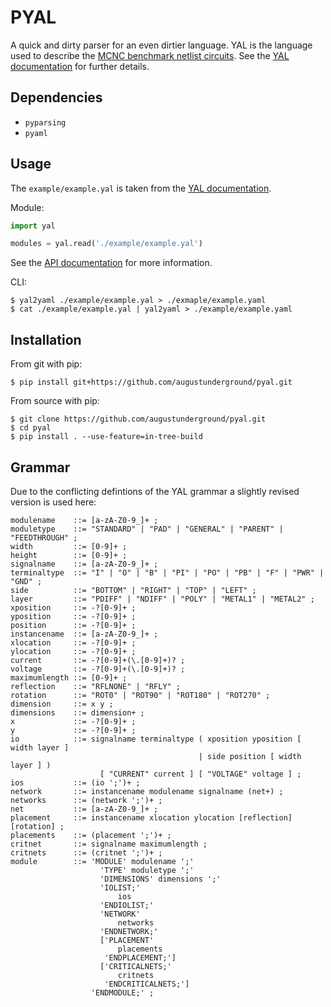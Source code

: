 # PYAL

A quick and dirty parser for an even dirtier language. YAL is the language used
to describe the
[MCNC benchmark netlist circuits](https://s2.smu.edu/~manikas/Benchmarks/MCNC_Benchmark_Netlists.html).
See the
[YAL documentation](https://s2.smu.edu/~manikas/Benchmarks/YalDescription.txt)
for further details.

## Dependencies

- `pyparsing`
- `pyaml`

## Usage

The `example/example.yal` is taken from the
[YAL documentation](https://s2.smu.edu/~manikas/Benchmarks/YalDescription.txt).

Module:

```python
import yal

modules = yal.read('./example/example.yal')
```

See the [API documentation](https://augustunderground.github.io/pyal/core.html)
for more information.

CLI:

```
$ yal2yaml ./example/example.yal > ./exmaple/example.yaml
$ cat ./example/example.yal | yal2yaml > ./example/example.yaml
```

## Installation

From git with pip:

```
$ pip install git+https://github.com/augustunderground/pyal.git
```

From source with pip:

```
$ git clone https://github.com/augustunderground/pyal.git
$ cd pyal
$ pip install . --use-feature=in-tree-build
```

## Grammar

Due to the conflicting defintions of the YAL grammar a slightly revised version
is used here:

```
modulename    ::= [a-zA-Z0-9_]+ ;
moduletype    ::= "STANDARD" | "PAD" | "GENERAL" | "PARENT" | "FEEDTHROUGH" ;
width         ::= [0-9]+ ;
height        ::= [0-9]+ ;
signalname    ::= [a-zA-Z0-9_]+ ;
terminaltype  ::= "I" | "O" | "B" | "PI" | "PO" | "PB" | "F" | "PWR" | "GND" ;
side          ::= "BOTTOM" | "RIGHT" | "TOP" | "LEFT" ;
layer         ::= "PDIFF" | "NDIFF" | "POLY" | "METAL1" | "METAL2" ;
xposition     ::= -?[0-9]+ ;
yposition     ::= -?[0-9]+ ;
position      ::= -?[0-9]+ ;
instancename  ::= [a-zA-Z0-9_]+ ;
xlocation     ::= -?[0-9]+ ;
ylocation     ::= -?[0-9]+ ;
current       ::= -?[0-9]+(\.[0-9]+)? ;
voltage       ::= -?[0-9]+(\.[0-9]+)? ;
maximumlength ::= [0-9]+ ;
reflection    ::= "RFLNONE" | "RFLY" ;
rotation      ::= "ROT0" | "ROT90" | "ROT180" | "ROT270" ;
dimension     ::= x y ;
dimensions    ::= dimension+ ;
x             ::= -?[0-9]+ ;
y             ::= -?[0-9]+ ;
io            ::= signalname terminaltype ( xposition yposition [ width layer ] 
                                          | side position [ width layer ] )
                    [ "CURRENT" current ] [ "VOLTAGE" voltage ] ;
ios           ::= (io ';')+ ;
network       ::= instancename modulename signalname (net+) ;
networks      ::= (network ';')+ ; 
net           ::= [a-zA-Z0-9_]+ ;
placement     ::= instancename xlocation ylocation [reflection] [rotation] ;
placements    ::= (placement ';')+ ;
critnet       ::= signalname maximumlength ;
critnets      ::= (critnet ';')+ ;
module        ::= 'MODULE' modulename ';'
                    'TYPE' moduletype ';'
                    'DIMENSIONS' dimensions ';'
                    'IOLIST;'
                        ios
                    'ENDIOLIST;'
                    'NETWORK'
                        networks
                    'ENDNETWORK;'
                    ['PLACEMENT'
                        placements
                     'ENDPLACEMENT;']
                    ['CRITICALNETS;'
                        critnets
                     'ENDCRITICALNETS;']
                  'ENDMODULE;' ;
```
